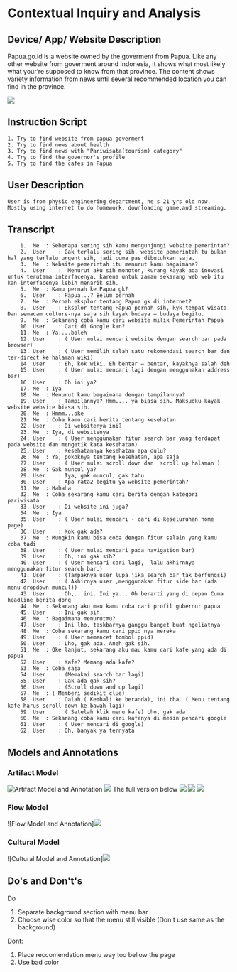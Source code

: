 # Contextual Inquiry and Analysis
## Device/ App/ Website Description
  Papua.go.id is a website owned by the goverment from Papua. Like any other website from goverment around Indonesia, it shows what most likely what your’re supposed to know from that province. The content shows variety information from news until several recommended location you can find in the province.
  
  ![](Images/Home.png)
  
## Instruction Script
    1. Try to find website from papua goverment
    2. Try to find news about health
    3. Try to find news with "Pariwisata(tourism) category"
    4. Try to find the governor's profile
    5. Try to find the cafes in Papua
    
## User Description
    User is from physic engineering department, he's 21 yrs old now. Mostly using internet to do homework, downloading game,and streaming.
    
## Transcript
```text
    1.	Me	: Seberapa sering sih kamu mengunjungi website pemerintah?
    2.	User	: Gak terlalu sering sih, website pemerintah tu bukan hal yang terlalu urgent sih, jadi cuma pas dibutuhkan saja.
    3.	Me 	: Website pemerintah itu menurut kamu bagaimana?
    4.	User	:  Menurut aku sih monoton, kurang kayak ada inovasi untuk terutama interfacenya, karena untuk zaman sekarang web web itu kan interfacenya lebih menarik sih.
    5.	Me	: Kamu pernah ke Papua gk?
    6.	User	: Papua...? Belum pernah
    7.	Me	: Pernah eksplor tentang Papua gk di internet?
    8.	User	: Eksplor tentang Papua pernah sih, kyk tempat wisata. Dan semacam culture-nya saja sih kayak budaya – budaya begitu.
    9.	Me	: Sekarang coba kamu cari website milik Pemerintah Papua
    10.	User	: Cari di Google kan?
    11.	Me	: Ya....boleh
    12.	User	: ( User mulai mencari website dengan search bar pada browser)
    13.	User	: ( User memilih salah satu rekomendasi search bar dan ter-direct ke halaman wiki)
    14.	User	: Eh, kok wiki. Eh bentar – bentar, kayaknya salah deh
    15.	User	: ( User mulai mencari lagi dengan menggunakan address bar)
    16.	User	: Oh ini ya?
    17.	Me	: Iya
    18.	Me	: Menurut kamu bagaimana dengan tampilannya?
    19.	User	: Tampilannya? Hmm.... ya biasa sih. Maksudku kayak website website biasa sih.
    20.	Me	: Hmmm...oke  
    21.	Me	: Coba kamu cari berita tentang kesehatan
    22.	User	: Di websitenya ini?
    23.	Me	: Iya, di websitenya
    24.	User	: ( User menggunakan fitur search bar yang terdapat pada website dan mengetik kata kesehatan)
    25.	User	: Kesehatannya kesehatan apa dulu?
    26.	Me	: Ya, pokoknya tentang kesehatan, apa saja
    27.	User	: ( User mulai scroll down dan  scroll up halaman )
    28.	Me	: Gak muncul ya?
    29.	User	: Iya, gak muncul, gak tahu
    30.	User	: Apa rata2 begitu ya website pemerintah?
    31.	Me	: Hahaha
    32.	Me	: Coba sekarang kamu cari berita dengan kategori pariwisata
    33.	User	: Di website ini juga?
    34.	Me	: Iya
    35.	User	: ( User mulai mencari - cari di keseluruhan home page)
    36.	User	: Kok gak ada?
    37.	Me	: Mungkin kamu bisa coba dengan fitur selain yang kamu coba tadi
    38.	User	: ( User mulai mencari pada navigation bar)
    39.	User	: Oh, ini gak sih?
    40.	User	: ( User mencari cari lagi,  lalu akhirnnya menggunakan fitur search bar.)
    41.	User	: (Tampaknya user lupa jika search bar tak berfungsi)
    42.	User	: ( Akhirnya user ,menggunakan fitur side bar (ada menu dropdown muncul))
    43.	User	: Oh,.. ini. Ini ya... Oh berarti yang di depan Cuma headline berita dong
    44.	Me	: Sekarang aku mau kamu coba cari profil gubernur papua
    45.	User	: Ini gak sih.
    46.	Me	: Bagaimana menurutmu?
    47.	User	: Ini lho, taskbarnya ganggu banget buat ngeliatnya
    48.	Me	: Coba sekarang kamu cari ppid nya mereka
    49.	User	: ( User memencet tombol ppid)
    50.	User	: Lho, gak ada. Aneh gak sih.
    51.	Me	: Oke lanjut, sekarang aku mau kamu cari kafe yang ada di papua
    52.	User	: Kafe? Memang ada kafe?
    53.	Me	: Coba saja 
    54.	User	: (Memakai search bar lagi)
    55.	User	: Gak ada gak sih?
    56.	User	: (Scroll down and up lagi)
    57.	Me	: ( Memberi sedikit clue)
    58.	User 	: Oalah ( Kembali ke beranda), ini tha. ( Menu tentang kafe harus scroll down ke bawah lagi)
    59.	User	: ( Setelah klik menu kafe) Lho, gak ada
    60.	Me	: Sekarang coba kamu cari kafenya di mesin pencari google
    61.	User	: ( User mencari di google)
    62.	User	: Oh, banyak ya ternyata
``` 
    
## Models and Annotations
### Artifact Model
![Artifact Model and Annotation](Images/Search.png)
![](Images/Headline.png)
The full version below
![](Images/scroll.jpeg)
![](Images/profile.png)
![](Images/Cafe.png)

### Flow Model
![Flow Model and Annotation]![](Images/Flow.png)

### Cultural Model
![Cultural Model and Annotation]![](Images/Cultural.png)


## Do's and Don't's
Do 
  1. Separate background section with menu bar
  2. Choose wise color so that the menu still visible (Don't use same as the background)
 
  
Dont:
  1. Place reccomendation menu way too bellow the page
  2. Use bad color

